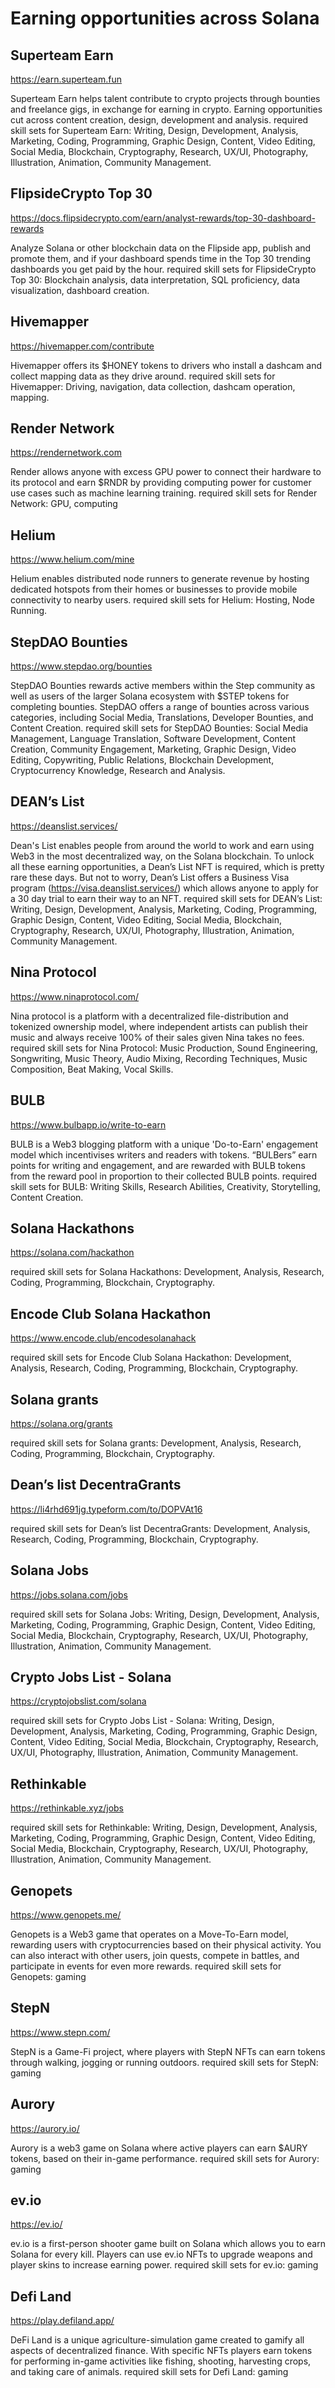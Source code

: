 # Earning opportunities across Solana

## Superteam Earn
https://earn.superteam.fun

Superteam Earn helps talent contribute to crypto projects through bounties and freelance gigs, in exchange for earning in crypto. Earning opportunities cut across content creation, design, development and analysis.
required skill sets for Superteam Earn: Writing, Design, Development, Analysis, Marketing, Coding, Programming, Graphic Design, Content, Video Editing, Social Media, Blockchain, Cryptography, Research, UX/UI, Photography, Illustration, Animation, Community Management.

## FlipsideCrypto Top 30
https://docs.flipsidecrypto.com/earn/analyst-rewards/top-30-dashboard-rewards

Analyze Solana or other blockchain data on the Flipside app, publish and promote them, and if your dashboard spends time in the Top 30 trending dashboards you get paid by the hour.
required skill sets for FlipsideCrypto Top 30: Blockchain analysis, data interpretation, SQL proficiency, data visualization, dashboard creation.

## Hivemapper
https://hivemapper.com/contribute

Hivemapper offers its $HONEY tokens to drivers who install a dashcam and collect mapping data as they drive around.
required skill sets for Hivemapper: Driving, navigation, data collection, dashcam operation, mapping.

## Render Network
https://rendernetwork.com

Render allows anyone with excess GPU power to connect their hardware to its protocol and earn $RNDR by providing computing power for customer use cases such as machine learning training.
required skill sets for Render Network: GPU, computing

## Helium
https://www.helium.com/mine

Helium enables distributed node runners to generate revenue by hosting dedicated hotspots from their homes or businesses to provide mobile connectivity to nearby users.
required skill sets for Helium: Hosting, Node Running.

## StepDAO Bounties
https://www.stepdao.org/bounties

StepDAO Bounties rewards active members within the Step community as well as users of the larger Solana ecosystem with $STEP tokens for completing bounties.
StepDAO offers a range of bounties across various categories, including Social Media, Translations, Developer Bounties, and Content Creation.
required skill sets for StepDAO Bounties: Social Media Management, Language Translation, Software Development, Content Creation, Community Engagement, Marketing, Graphic Design, Video Editing, Copywriting, Public Relations, Blockchain Development, Cryptocurrency Knowledge, Research and Analysis.

## DEAN’s List
https://deanslist.services/

Dean's List enables people from around the world to work and earn using Web3 in the most decentralized way, on the Solana blockchain.
To unlock all these earning opportunities,  a Dean’s List NFT is required, which is pretty rare these days. But not to worry, Dean’s List offers a Business Visa program (https://visa.deanslist.services/) which allows anyone to apply for a 30 day trial to earn their way to an NFT.
required skill sets for DEAN’s List: Writing, Design, Development, Analysis, Marketing, Coding, Programming, Graphic Design, Content, Video Editing, Social Media, Blockchain, Cryptography, Research, UX/UI, Photography, Illustration, Animation, Community Management.

## Nina Protocol
https://www.ninaprotocol.com/

Nina protocol is a platform with a decentralized file-distribution and tokenized ownership model, where independent artists can publish their music and always receive 100% of their sales given Nina takes no fees.
required skill sets for Nina Protocol: Music Production, Sound Engineering, Songwriting, Music Theory, Audio Mixing, Recording Techniques, Music Composition, Beat Making, Vocal Skills.

## BULB
https://www.bulbapp.io/write-to-earn

BULB is a Web3 blogging platform with a unique 'Do-to-Earn' engagement model which incentivises writers and readers with tokens.
“BULBers” earn points for writing and engagement, and are rewarded with BULB tokens from the reward pool in proportion to their collected BULB points.
required skill sets for BULB: Writing Skills, Research Abilities, Creativity, Storytelling, Content Creation.

## Solana Hackathons
https://solana.com/hackathon

required skill sets for Solana Hackathons: Development, Analysis, Research, Coding, Programming, Blockchain, Cryptography.

## Encode Club Solana Hackathon
https://www.encode.club/encodesolanahack

required skill sets for Encode Club Solana Hackathon: Development, Analysis, Research, Coding, Programming, Blockchain, Cryptography.

## Solana grants
https://solana.org/grants

required skill sets for Solana grants: Development, Analysis, Research, Coding, Programming, Blockchain, Cryptography.

## Dean’s list DecentraGrants
https://li4rhd691jg.typeform.com/to/DOPVAt16

required skill sets for Dean’s list DecentraGrants: Development, Analysis, Research, Coding, Programming, Blockchain, Cryptography.

## Solana Jobs
https://jobs.solana.com/jobs

required skill sets for Solana Jobs: Writing, Design, Development, Analysis, Marketing, Coding, Programming, Graphic Design, Content, Video Editing, Social Media, Blockchain, Cryptography, Research, UX/UI, Photography, Illustration, Animation, Community Management.

## Crypto Jobs List - Solana
https://cryptojobslist.com/solana

required skill sets for Crypto Jobs List - Solana: Writing, Design, Development, Analysis, Marketing, Coding, Programming, Graphic Design, Content, Video Editing, Social Media, Blockchain, Cryptography, Research, UX/UI, Photography, Illustration, Animation, Community Management.

## Rethinkable
https://rethinkable.xyz/jobs

required skill sets for Rethinkable: Writing, Design, Development, Analysis, Marketing, Coding, Programming, Graphic Design, Content, Video Editing, Social Media, Blockchain, Cryptography, Research, UX/UI, Photography, Illustration, Animation, Community Management.

## Genopets
https://www.genopets.me/

Genopets is a Web3 game that operates on a Move-To-Earn model, rewarding users with cryptocurrencies based on their physical activity.
You can also interact with other users, join quests, compete in battles, and participate in events for even more rewards.
required skill sets for Genopets: gaming

## StepN
https://www.stepn.com/

StepN is a Game-Fi project, where players with StepN NFTs can earn tokens through walking, jogging or running outdoors.
required skill sets for StepN: gaming

## Aurory
https://aurory.io/

Aurory is a web3 game on Solana where active players can earn $AURY tokens, based on their in-game performance.
required skill sets for Aurory: gaming

## ev.io
https://ev.io/

ev.io is a first-person shooter game built on Solana which allows you to earn Solana for every kill. Players can use ev.io NFTs to upgrade weapons and player skins to increase earning power.
required skill sets for ev.io: gaming

## Defi Land
https://play.defiland.app/

DeFi Land is a unique agriculture-simulation game created to gamify all aspects of decentralized finance. With specific NFTs players earn tokens for performing in-game activities like fishing, shooting, harvesting crops, and taking care of animals.
required skill sets for Defi Land: gaming

